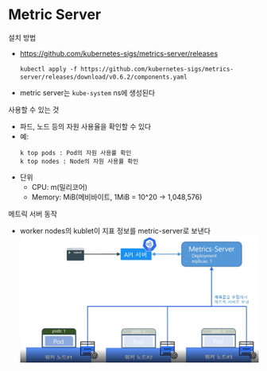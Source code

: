 # Metric Server
설치 방법
- https://github.com/kubernetes-sigs/metrics-server/releases
   ```
   kubectl apply -f https://github.com/kubernetes-sigs/metrics-server/releases/download/v0.6.2/components.yaml   
   ```
- metric server는 `kube-system` ns에 생성된다

사용할 수 있는 것
- 파드, 노드 등의 자원 사용율을 확인할 수 있다
- 예: 
   ```
   k top pods : Pod의 자원 사용률 확인
   k top nodes : Node의 자원 사용률 확인
   ```
- 단위
   - CPU: m(밀리코어)
   - Memory: MiB(메비바이트, 1MiB = 10^20 -> 1,048,576)
   
메트릭 서버 동작
- worker nodes의 kublet이 지표 정보를 metric-server로 보낸다
![metric-server](/kubernetes/images/metric_server_%EB%8F%99%EC%9E%91.png)